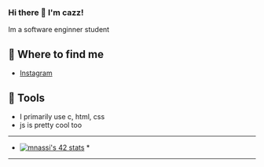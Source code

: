 ### Hi there 👋 I'm cazz!

Im a software enginner student

## 📑 Where to find me
- [Instagram](https://www.instagram.com/med_nassi20/)

## 🤖 Tools
- I primarily use c, html, css
- js is pretty cool too

***********************************************************************************************************
*   [![mnassi's 42 stats](https://badge.mediaplus.ma/binary/mnassi)](https://github.com/mnassi/badge42)   *
***********************************************************************************************************

